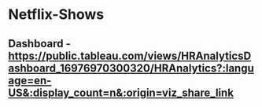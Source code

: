 # Netflix-Shows

## Dashboard - https://public.tableau.com/views/HRAnalyticsDashboard_16976970300320/HRAnalytics?:language=en-US&:display_count=n&:origin=viz_share_link
